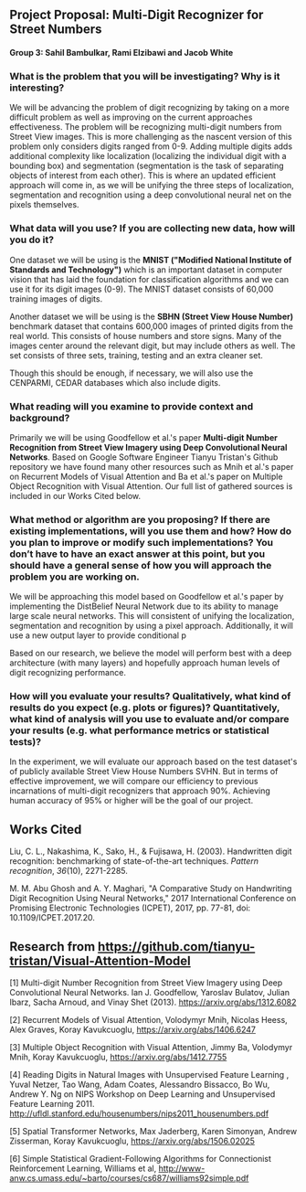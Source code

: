 ##  Project Proposal: Multi-Digit Recognizer for Street Numbers
#### Group 3: Sahil Bambulkar, Rami Elzibawi and Jacob White

### What is the problem that you will be investigating? Why is it interesting?

We will be advancing the problem of digit recognizing by taking on a more difficult problem as well as improving on the current approaches effectiveness. The problem will be recognizing multi-digit numbers from Street View images. This is more challenging as the nascent version of this problem only considers digits ranged from 0-9. Adding multiple digits adds additional complexity like localization (localizing the individual digit with a bounding box)  and segmentation (segmentation is the task of separating objects of interest from each other). This is where an updated efficient approach will come in, as we will be unifying the three steps of localization, segmentation and recognition using a deep convolutional neural net on the pixels themselves. 

### What data will you use? If you are collecting new data, how will you do it?

One dataset we will be using is the **MNIST ("Modified National Institute of Standards and Technology")** which is an important dataset in computer vision that has laid the foundation for classification algorithms and we can use it for its digit images (0-9). The MNIST dataset consists of 60,000 training images of digits.

Another dataset we will be using is the **SBHN (Street View House Number)** benchmark dataset that contains 600,000 images of printed digits from the real world. This consists of house numbers and store signs. Many of the images center around the relevant digit, but may include others as well. The set consists of three sets, training, testing and an extra cleaner set. 

Though this should be enough, if necessary, we will also use the CENPARMI, CEDAR databases which also include digits.

### What reading will you examine to provide context and background?

Primarily we will be using Goodfellow et al.'s paper **Multi-digit Number Recognition from Street View Imagery using Deep Convolutional Neural Networks**. Based on Google Software Engineer Tianyu Tristan's Github repository we have found many other resources such as Mnih et al.'s paper on Recurrent Models of Visual Attention and Ba et al.'s paper on Multiple Object Recognition with Visual Attention. Our full list of gathered sources is included in our Works Cited below. 

### What method or algorithm are you proposing? If there are existing implementations, will you use them and how? How do you plan to improve or modify such implementations? You don’t have to have an exact answer at this point, but you should have a general sense of how you will approach the problem you are working on.

We will be approaching this model based on Goodfellow et al.'s paper by implementing the DistBelief Neural Network due to its ability to manage large scale neural networks. This will consistent of unifying the localization, segmentation and recognition by using a pixel approach. Additionally, it will use a new output layer to provide conditional p

Based on our research, we believe the model will perform best with a deep architecture (with many layers) and hopefully approach human levels of digit recognizing performance. 

### How will you evaluate your results? Qualitatively, what kind of results do you expect (e.g. plots or figures)? Quantitatively, what kind of analysis will you use to evaluate and/or compare your results (e.g. what performance metrics or statistical tests)?

In the experiment, we will evaluate our approach based on the test dataset's of publicly available Street View House Numbers SVHN. But in terms of effective improvement, we will compare our efficiency to previous incarnations of multi-digit recognizers that approach 90%. Achieving human accuracy of 95% or higher will be the goal of our project. 


## Works Cited
Liu, C. L., Nakashima, K., Sako, H., & Fujisawa, H. (2003). Handwritten digit recognition: benchmarking of state-of-the-art techniques.  _Pattern recognition_,  _36_(10), 2271-2285.

M. M. Abu Ghosh and A. Y. Maghari, "A Comparative Study on Handwriting Digit Recognition Using Neural Networks," 2017 International Conference on Promising Electronic Technologies (ICPET), 2017, pp. 77-81, doi: 10.1109/ICPET.2017.20.

## Research from https://github.com/tianyu-tristan/Visual-Attention-Model

[1] Multi-digit Number Recognition from Street View Imagery using Deep Convolutional Neural Networks. Ian J. Goodfellow, Yaroslav Bulatov, Julian Ibarz, Sacha Arnoud, and Vinay Shet (2013). https://arxiv.org/abs/1312.6082

[2] Recurrent Models of Visual Attention, Volodymyr Mnih, Nicolas Heess, Alex Graves, Koray Kavukcuoglu, https://arxiv.org/abs/1406.6247

[3] Multiple Object Recognition with Visual Attention, Jimmy Ba, Volodymyr Mnih, Koray Kavukcuoglu, https://arxiv.org/abs/1412.7755

[4] Reading Digits in Natural Images with Unsupervised Feature Learning , Yuval Netzer, Tao Wang, Adam Coates, Alessandro Bissacco, Bo Wu, Andrew Y. Ng on NIPS Workshop on Deep Learning and Unsupervised Feature Learning 2011. http://ufldl.stanford.edu/housenumbers/nips2011_housenumbers.pdf

[5] Spatial Transformer Networks, Max Jaderberg, Karen Simonyan, Andrew Zisserman, Koray Kavukcuoglu, https://arxiv.org/abs/1506.02025

[6] Simple Statistical Gradient-Following Algorithms for Connectionist Reinforcement Learning, Williams et al, http://www-anw.cs.umass.edu/~barto/courses/cs687/williams92simple.pdf

